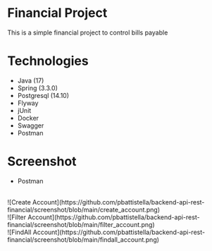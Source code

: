 # Financial Project #
This is a simple financial project to control bills payable

# Technologies #
- Java (17)
- Spring (3.3.0)
- Postgresql (14.10)
- Flyway
- jUnit
- Docker
- Swagger
- Postman

# Screenshot #

- Postman
 <br>
![Create Account](https://github.com/pbattistella/backend-api-rest-financial/screenshot/blob/main/create_account.png)
<br>
![Filter Account](https://github.com/pbattistella/backend-api-rest-financial/screenshot/blob/main/filter_account.png)
<br>
![FindAll Account](https://github.com/pbattistella/backend-api-rest-financial/screenshot/blob/main/findall_account.png)
